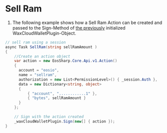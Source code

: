# Sell Ram

1. The following example shows how a Sell Ram Action can be created and passed to the Sign-Method of [the previously](https://liquiidio.gitbook.io/unity-plugin-suite/v/wcwunity/examples/example\_a) initialized WaxCloudWalletPlugin-Object.

```csharp
// sell ram using a session
async Task SellRam(string sellRamAmount )
{
    //Create an action object
    var action = new EosSharp.Core.Api.v1.Action()
    {
      account = "eosio",
      name = "sellram",
      authorization = new List<PermissionLevel>() { _session.Auth },
      data = new Dictionary<string, object>
      {
          { "account", "............1" },
          { "bytes", sellRamAmount }
      }
    };
		
    // Sign with the action created
    _waxCloudWalletPlugin.Sign(new[] { action });
}
```
